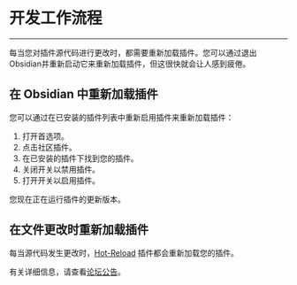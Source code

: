 <!--
 * @Author: Raistlind johnd0712@gmail.com
 * @Date: 2024-01-18 10:18:00
 * @LastEditors: Raistlind
 * @LastEditTime: 2024-01-18 10:18:00
 * @Description:
-->

# 开发工作流程

---

每当您对插件源代码进行更改时，都需要重新加载插件。您可以通过退出Obsidian并重新启动它来重新加载插件，但这很快就会让人感到疲倦。

## 在 Obsidian 中重新加载插件

您可以通过在已安装的插件列表中重新启用插件来重新加载插件：

1. 打开首选项。
2. 点击社区插件。
3. 在已安装的插件下找到您的插件。
4. 关闭开关以禁用插件。
5. 打开开关以启用插件。

您现在正在运行插件的更新版本。

## 在文件更改时重新加载插件

每当源代码发生更改时，[Hot-Reload](https://github.com/pjeby/hot-reload) 插件都会重新加载您的插件。

有关详细信息，请查看[论坛公告](https://forum.obsidian.md/t/plugin-release-for-developers-hot-reload-the-plugin-s-youre-developing/12185)。
